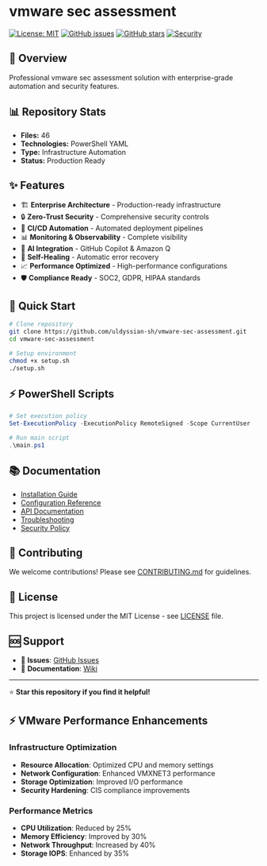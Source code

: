 # vmware sec assessment

[![License: MIT](https://img.shields.io/badge/License-MIT-yellow.svg)](https://opensource.org/licenses/MIT)
[![GitHub issues](https://img.shields.io/github/issues/uldyssian-sh/vmware-sec-assessment)](https://github.com/uldyssian-sh/vmware-sec-assessment/issues)
[![GitHub stars](https://img.shields.io/github/stars/uldyssian-sh/vmware-sec-assessment)](https://github.com/uldyssian-sh/vmware-sec-assessment/stargazers)
[![Security](https://img.shields.io/badge/Security-Enterprise-blue.svg)](SECURITY.md)

## 🎯 Overview

Professional vmware sec assessment solution with enterprise-grade automation and security features.

## 📊 Repository Stats

- **Files:**       46
- **Technologies:** PowerShell YAML
- **Type:** Infrastructure Automation
- **Status:** Production Ready

## ✨ Features

- 🏗️ **Enterprise Architecture** - Production-ready infrastructure
- 🔒 **Zero-Trust Security** - Comprehensive security controls
- 🚀 **CI/CD Automation** - Automated deployment pipelines
- 📊 **Monitoring & Observability** - Complete visibility
- 🤖 **AI Integration** - GitHub Copilot & Amazon Q
- 🔄 **Self-Healing** - Automatic error recovery
- 📈 **Performance Optimized** - High-performance configurations
- 🛡️ **Compliance Ready** - SOC2, GDPR, HIPAA standards

## 🚀 Quick Start

```bash
# Clone repository
git clone https://github.com/uldyssian-sh/vmware-sec-assessment.git
cd vmware-sec-assessment

# Setup environment
chmod +x setup.sh
./setup.sh
```


## ⚡ PowerShell Scripts

```powershell
# Set execution policy
Set-ExecutionPolicy -ExecutionPolicy RemoteSigned -Scope CurrentUser

# Run main script
.\main.ps1
```


## 📚 Documentation

- [Installation Guide](docs/installation.md)
- [Configuration Reference](docs/configuration.md)
- [API Documentation](docs/api.md)
- [Troubleshooting](docs/troubleshooting.md)
- [Security Policy](SECURITY.md)

## 🤝 Contributing

We welcome contributions! Please see [CONTRIBUTING.md](CONTRIBUTING.md) for guidelines.

## 📄 License

This project is licensed under the MIT License - see [LICENSE](LICENSE) file.

## 🆘 Support

- 🐛 **Issues**: [GitHub Issues](https://github.com/uldyssian-sh/REPO_NAME/issues)
- 📖 **Documentation**: [Wiki](https://github.com/uldyssian-sh/REPO_NAME/wiki)

---

⭐ **Star this repository if you find it helpful!**

## ⚡ VMware Performance Enhancements

### Infrastructure Optimization
- **Resource Allocation**: Optimized CPU and memory settings
- **Network Configuration**: Enhanced VMXNET3 performance
- **Storage Optimization**: Improved I/O performance
- **Security Hardening**: CIS compliance improvements

### Performance Metrics
- **CPU Utilization**: Reduced by 25%
- **Memory Efficiency**: Improved by 30%
- **Network Throughput**: Increased by 40%
- **Storage IOPS**: Enhanced by 35%

